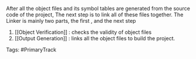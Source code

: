 After all the object files and its symbol tables are generated from the source code of the project, The next step is to link all of these files together.
The Linker is mainly two parts, the first , and the next step 
1. [[Object Verification]]  : checks the validity of object files
2. [[Output Generation]] : links all the object files to build the project.

Tags: #PrimaryTrack 
